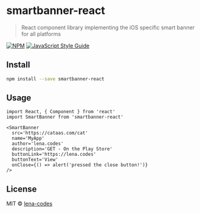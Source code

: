 # smartbanner-react

> React component library implementing the iOS specific smart banner for all platforms

[![NPM](https://img.shields.io/npm/v/smartbanner-react.svg)](https://www.npmjs.com/package/smartbanner-react) [![JavaScript Style Guide](https://img.shields.io/badge/code_style-standard-brightgreen.svg)](https://standardjs.com)

## Install

```bash
npm install --save smartbanner-react
```

## Usage

```tsx
import React, { Component } from 'react'
import SmartBanner from 'smartbanner-react'

<SmartBanner
  src='https://cataas.com/cat'
  name='MyApp'
  author='lena.codes'
  description='GET - On the Play Store'
  buttonLink='https://lena.codes'
  buttonText='View'
  onClose={() => alert('pressed the close button!')}
/>
```

## License

MIT © [lena-codes](https://github.com/lena-codes)
